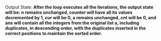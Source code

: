 Output State: **After the loop executes all the iterations, the output state will be: n remains unchanged, counter will have all its values decremented by 1, cur will be 0, a remains unchanged, cnt will be 0, and ans will contain all the integers from the original list a, including duplicates, in descending order, with the duplicates inserted in the correct positions to maintain the sorted order.**